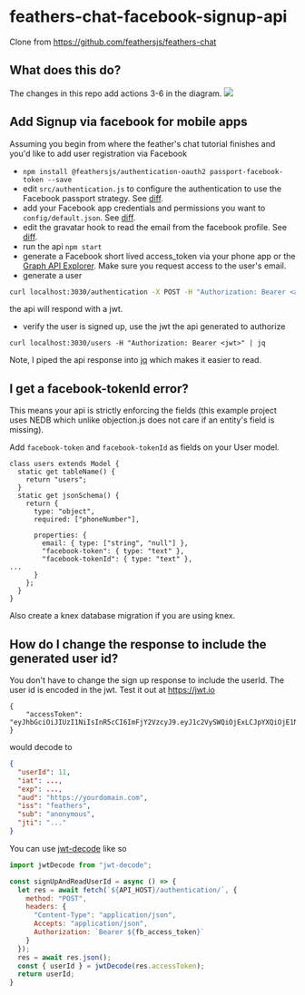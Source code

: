 # feathers-chat-facebook-signup-api

Clone from https://github.com/feathersjs/feathers-chat

## What does this do?

The changes in this repo add actions 3-6 in the diagram.
![](https://i.stack.imgur.com/HIybu.png)

## Add Signup via facebook for mobile apps

Assuming you begin from where the feather's chat tutorial finishes and you'd
like to add user registration via Facebook

* `npm install @feathersjs/authentication-oauth2 passport-facebook-token --save`
* edit `src/authentication.js` to configure the authentication to use the Facebook passport strategy. See [diff](https://github.com/morenoh149/feathers-chat-facebook-signup-api/commit/0286c89c7b24094ee3874bc340d6254ecfb95a28#diff-71d8cab214a29266b775cb63c40244d7R4).
* add your Facebook app credentials and permissions you want to `config/default.json`. See [diff](https://github.com/morenoh149/feathers-chat-facebook-signup-api/commit/0286c89c7b24094ee3874bc340d6254ecfb95a28#diff-71d8cab214a29266b775cb63c40244d7R13).
* edit the gravatar hook to read the email from the facebook profile. See [diff](https://github.com/morenoh149/feathers-chat-facebook-signup-api/commit/0286c89c7b24094ee3874bc340d6254ecfb95a28#diff-71d8cab214a29266b775cb63c40244d7R15).
* run the api `npm start`
* generate a Facebook short lived access_token via your phone app or the [Graph API Explorer](https://developers.facebook.com/tools/explorer). Make sure you request access to the user's email.
* generate a user
```sh
curl localhost:3030/authentication -X POST -H "Authorization: Bearer <access token>"
```
the api will respond with a jwt.
* verify the user is signed up, use the jwt the api generated to authorize
```
curl localhost:3030/users -H "Authorization: Bearer <jwt>" | jq
```
Note, I piped the api response into [jq](https://stedolan.github.io/jq/) which makes it easier to read.

## I get a facebook-tokenId error?

This means your api is strictly enforcing the fields (this example project uses NEDB which unlike objection.js does not care if an entity's field is missing).

Add `facebook-token` and `facebook-tokenId` as fields on your User model.
```es
class users extends Model {
  static get tableName() {
    return "users";
  }
  static get jsonSchema() {
    return {
      type: "object",
      required: ["phoneNumber"],
                               
      properties: {
        email: { type: ["string", "null"] },
        "facebook-token": { type: "text" },
        "facebook-tokenId": { type: "text" },
...
      }
    };
  }
}
```
Also create a knex database migration if you are using knex.

## How do I change the response to include the generated user id?

You don't have to change the sign up response to include the userId. The user id is
encoded in the jwt. Test it out at https://jwt.io
```
{
    "accessToken": "eyJhbGciOiJIUzI1NiIsInR5cCI6ImFjY2VzcyJ9.eyJ1c2VySWQiOjExLCJpYXQiOjE1NTExNjMwNDEsImV4cCI6MTU1MTI0OTQ0MSwiYXVkIjoiaHR0cHM6Ly95b3VyZG9tYWluLmNvbSIsImlzcyI6ImZlYXRoZXJzIiwic3ViIjoiYW5vbnltb3VzIiwianRpIjoiYTc1ODM2Y2ItOWY0OS00NDFjLThhMmQtMjlkMmQxMTBlM2E1In0.pQHyOoZsClrF7WeoXjPri7qAbzOYQI0_I2uMH6uPoI8"
}
```
would decode to
```json
{
  "userId": 11,
  "iat": ...,
  "exp": ...,
  "aud": "https://yourdomain.com",
  "iss": "feathers",
  "sub": "anonymous",
  "jti": "..."
}
```
You can use [jwt-decode](https://github.com/auth0/jwt-decode) like so
```js
import jwtDecode from "jwt-decode";

const signUpAndReadUserId = async () => {
  let res = await fetch(`${API_HOST}/authentication/`, {
    method: "POST",
    headers: {
      "Content-Type": "application/json",
      Accepts: "application/json",
      Authorization: `Bearer ${fb_access_token}`
    }
  });
  res = await res.json();
  const { userId } = jwtDecode(res.accessToken);
  return userId;
}
```
